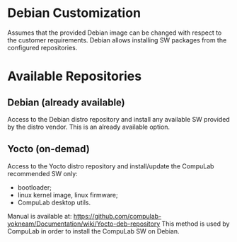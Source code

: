 # Debian Customization

Assumes that the provided Debian image can be changed with respect to the customer requirements.
Debian allows installing SW packages from the configured repositories.

# Available Repositories

## Debian (already available)
Access to the Debian distro repository and install any available SW provided by the distro vendor. This is an already available option.

## Yocto (on-demad)
Access to the Yocto distro repository and install/update the CompuLab recommended SW only:
* bootloader;
* linux kernel image, linux firmware;
* CompuLab desktop utils.

Manual is available at: https://github.com/compulab-yokneam/Documentation/wiki/Yocto-deb-repository
This method is used by CompuLab in order to install the CompuLab SW on Debian.
